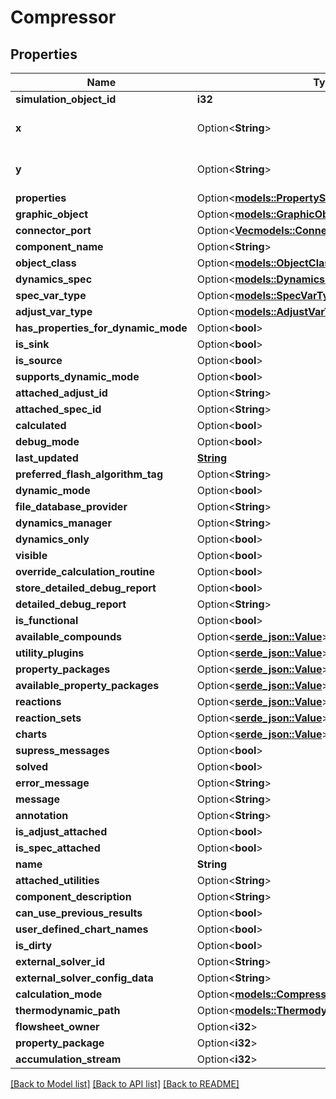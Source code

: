 # Compressor

## Properties

Name | Type | Description | Notes
------------ | ------------- | ------------- | -------------
**simulation_object_id** | **i32** |  | [readonly]
**x** | Option<**String**> |  | [optional][default to 0.00000]
**y** | Option<**String**> |  | [optional][default to 0.00000]
**properties** | Option<[**models::PropertySet**](PropertySet.md)> |  | [optional]
**graphic_object** | Option<[**models::GraphicObject**](GraphicObject.md)> |  | [optional]
**connector_port** | Option<[**Vec<models::ConnectorPort>**](ConnectorPort.md)> |  | [optional]
**component_name** | Option<**String**> |  | [optional]
**object_class** | Option<[**models::ObjectClassEnum**](ObjectClassEnum.md)> |  | [optional]
**dynamics_spec** | Option<[**models::DynamicsSpecEnum**](DynamicsSpecEnum.md)> |  | [optional]
**spec_var_type** | Option<[**models::SpecVarTypeEnum**](SpecVarTypeEnum.md)> |  | [optional]
**adjust_var_type** | Option<[**models::AdjustVarTypeEnum**](AdjustVarTypeEnum.md)> |  | [optional]
**has_properties_for_dynamic_mode** | Option<**bool**> |  | [optional]
**is_sink** | Option<**bool**> |  | [optional]
**is_source** | Option<**bool**> |  | [optional]
**supports_dynamic_mode** | Option<**bool**> |  | [optional]
**attached_adjust_id** | Option<**String**> |  | [optional]
**attached_spec_id** | Option<**String**> |  | [optional]
**calculated** | Option<**bool**> |  | [optional]
**debug_mode** | Option<**bool**> |  | [optional]
**last_updated** | [**String**](string.md) |  | [readonly]
**preferred_flash_algorithm_tag** | Option<**String**> |  | [optional]
**dynamic_mode** | Option<**bool**> |  | [optional]
**file_database_provider** | Option<**String**> |  | [optional]
**dynamics_manager** | Option<**String**> |  | [optional]
**dynamics_only** | Option<**bool**> |  | [optional]
**visible** | Option<**bool**> |  | [optional]
**override_calculation_routine** | Option<**bool**> |  | [optional]
**store_detailed_debug_report** | Option<**bool**> |  | [optional]
**detailed_debug_report** | Option<**String**> |  | [optional]
**is_functional** | Option<**bool**> |  | [optional]
**available_compounds** | Option<[**serde_json::Value**](.md)> |  | [optional]
**utility_plugins** | Option<[**serde_json::Value**](.md)> |  | [optional]
**property_packages** | Option<[**serde_json::Value**](.md)> |  | [optional]
**available_property_packages** | Option<[**serde_json::Value**](.md)> |  | [optional]
**reactions** | Option<[**serde_json::Value**](.md)> |  | [optional]
**reaction_sets** | Option<[**serde_json::Value**](.md)> |  | [optional]
**charts** | Option<[**serde_json::Value**](.md)> |  | [optional]
**supress_messages** | Option<**bool**> |  | [optional]
**solved** | Option<**bool**> |  | [optional]
**error_message** | Option<**String**> |  | [optional]
**message** | Option<**String**> |  | [optional]
**annotation** | Option<**String**> |  | [optional]
**is_adjust_attached** | Option<**bool**> |  | [optional]
**is_spec_attached** | Option<**bool**> |  | [optional]
**name** | **String** |  | [readonly]
**attached_utilities** | Option<**String**> |  | [optional]
**component_description** | Option<**String**> |  | [optional]
**can_use_previous_results** | Option<**bool**> |  | [optional]
**user_defined_chart_names** | Option<**bool**> |  | [optional]
**is_dirty** | Option<**bool**> |  | [optional]
**external_solver_id** | Option<**String**> |  | [optional]
**external_solver_config_data** | Option<**String**> |  | [optional]
**calculation_mode** | Option<[**models::CompressorCalculationModeEnum**](CompressorCalculationModeEnum.md)> |  | [optional]
**thermodynamic_path** | Option<[**models::ThermodynamicPathEnum**](ThermodynamicPathEnum.md)> |  | [optional]
**flowsheet_owner** | Option<**i32**> |  | [optional]
**property_package** | Option<**i32**> |  | [optional]
**accumulation_stream** | Option<**i32**> |  | [optional]

[[Back to Model list]](../README.md#documentation-for-models) [[Back to API list]](../README.md#documentation-for-api-endpoints) [[Back to README]](../README.md)


